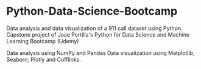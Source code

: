 # Python-Data-Science-Bootcamp

Data analysis and data visualization of a 911 call dataset using Python.
Capstone project of Jose Portilla's Python for Data Science and Machine Learning Bootcamp (Udemy)

Data analysis using NumPy and Pandas
Data visualization using Matplotlib, Seaborn, Plotly and Cufflinks.
